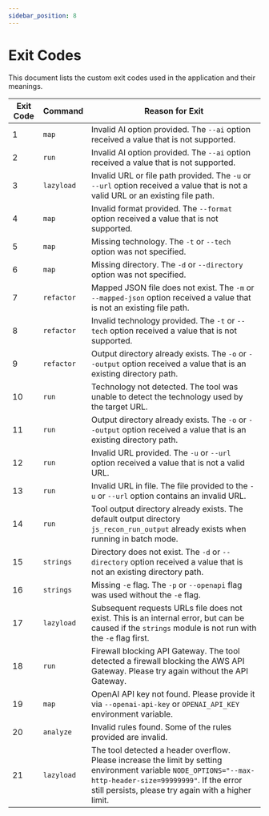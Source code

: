 ```yaml
---
sidebar_position: 8
---
```


# Exit Codes

This document lists the custom exit codes used in the application and their meanings.

| Exit Code | Command    | Reason for Exit                                                                                                                                         |
| --------- | ---------- | ------------------------------------------------------------------------------------------------------------------------------------------------------- |
| 1         | `map`      | Invalid AI option provided. The `--ai` option received a value that is not supported.                                                                   |
| 2         | `run`      | Invalid AI option provided. The `--ai` option received a value that is not supported.                                                                   |
| 3         | `lazyload` | Invalid URL or file path provided. The `-u` or `--url` option received a value that is not a valid URL or an existing file path.                        |
| 4         | `map`      | Invalid format provided. The `--format` option received a value that is not supported.                                                                  |
| 5         | `map`      | Missing technology. The `-t` or `--tech` option was not specified.                                                                                      |
| 6         | `map`      | Missing directory. The `-d` or `--directory` option was not specified.                                                                                  |
| 7         | `refactor` | Mapped JSON file does not exist. The `-m` or `--mapped-json` option received a value that is not an existing file path.                                 |
| 8         | `refactor` | Invalid technology provided. The `-t` or `--tech` option received a value that is not supported.                                                        |
| 9         | `refactor` | Output directory already exists. The `-o` or `--output` option received a value that is an existing directory path.                                     |
| 10        | `run`      | Technology not detected. The tool was unable to detect the technology used by the target URL.                                                           |
| 11        | `run`      | Output directory already exists. The `-o` or `--output` option received a value that is an existing directory path.                                     |
| 12        | `run`      | Invalid URL provided. The `-u` or `--url` option received a value that is not a valid URL.                                                              |
| 13        | `run`      | Invalid URL in file. The file provided to the `-u` or `--url` option contains an invalid URL.                                                           |
| 14        | `run`      | Tool output directory already exists. The default output directory `js_recon_run_output` already exists when running in batch mode.                     |
| 15        | `strings`  | Directory does not exist. The `-d` or `--directory` option received a value that is not an existing directory path.                                     |
| 16        | `strings`  | Missing `-e` flag. The `-p` or `--openapi` flag was used without the `-e` flag.                                                                         |
| 17        | `lazyload` | Subsequent requests URLs file does not exist. This is an internal error, but can be caused if the `strings` module is not run with the `-e` flag first. |
| 18        | `run`      | Firewall blocking API Gateway. The tool detected a firewall blocking the AWS API Gateway. Please try again without the API Gateway.                     |
| 19        | `map`      | OpenAI API key not found. Please provide it via `--openai-api-key` or `OPENAI_API_KEY` environment variable.                                            |
| 20        | `analyze`  | Invalid rules found. Some of the rules provided are invalid.                                                                                            |
| 21        | `lazyload` | The tool detected a header overflow. Please increase the limit by setting environment variable `NODE_OPTIONS="--max-http-header-size=99999999"`. If the error still persists, please try again with a higher limit.       |
